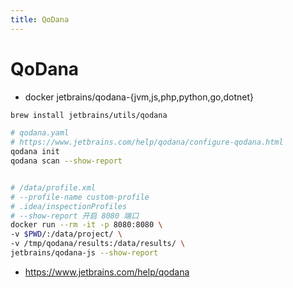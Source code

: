 ```yaml
---
title: QoDana
---
```


# QoDana

- docker jetbrains/qodana-{jvm,js,php,python,go,dotnet}

```bash
brew install jetbrains/utils/qodana

# qodana.yaml
# https://www.jetbrains.com/help/qodana/configure-qodana.html
qodana init
qodana scan --show-report


# /data/profile.xml
# --profile-name custom-profile
# .idea/inspectionProfiles
# --show-report 开启 8080 端口
docker run --rm -it -p 8080:8080 \
-v $PWD/:/data/project/ \
-v /tmp/qodana/results:/data/results/ \
jetbrains/qodana-js --show-report
```

- https://www.jetbrains.com/help/qodana
